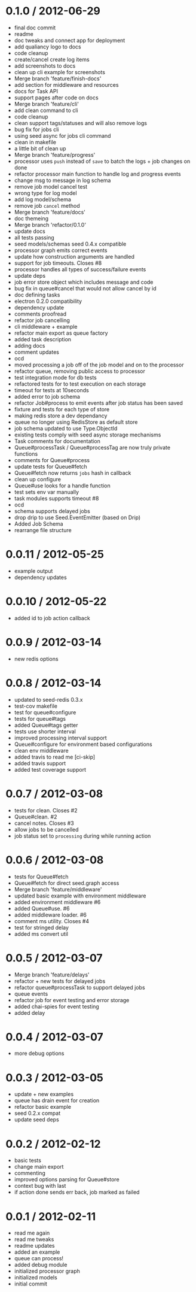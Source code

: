 
0.1.0 / 2012-06-29 
==================

  * final doc commit
  * readme
  * doc tweaks and connect app for deployment
  * add qualiancy logo to docs
  * code cleanup
  * create/cancel create log items
  * add screenshots to docs
  * clean up cli example for screenshots
  * Merge branch 'feature/finish-docs'
  * add section for middleware and resources
  * docs for Task API
  * support pages after code on docs
  * Merge branch 'feature/cli'
  * add clean command to cli
  * code cleanup
  * clean support tags/statuses and will also remove logs
  * bug fix for jobs cli
  * using seed async for jobs cli command
  * clean in makefile
  * a little bit of clean up
  * Merge branch 'feature/progress'
  * processor uses `push` instead of `save` to batch the logs + job changes on done
  * refactor processor main function to handle log and progress events
  * change msg to message in log schema
  * remove job model cancel test
  * wrong type for log model
  * add log model/schema
  * remove job `cancel` method
  * Merge branch 'feature/docs'
  * doc themeing
  * Merge branch 'refactor/0.1.0'
  * update docs
  * all tests passing
  * seed models/schemas seed 0.4.x compatible
  * processor graph emits correct events
  * update how construction arguments are handled
  * support for job timeouts. Closes #8
  * processor handles all types of success/failure events
  * update deps
  * job error store object which includes message and code
  * bug fix in queue#cancel that would not allow cancel by id
  * doc defining tasks
  * electron 0.2.0 compatibility
  * dependency update
  * comments proofread
  * refactor job cancelling
  * cli middleware + example
  * refactor main export as queue factory
  * added task description
  * adding docs
  * comment updates
  * ocd
  * moved processing a job off of the job model and on to the processor
  * refactor queue, removing public access to processor
  * test integration mode for db tests
  * refactored tests for to test execution on each storage
  * timeout for tests at 10seconds
  * added error to job schema
  * refactor Job#process to emit events after job status has been saved
  * fixture and tests for each type of store
  * making redis store a dev dependancy
  * queue no longer using RedisStore as default store
  * job schema updated to use Type.ObjectId
  * existing tests comply with seed async storage mechanisms
  * Task comments for documentation
  * Queue#processTask / Queue#processTag are now truly private functions
  * comments for Queue#process
  * update tests for Queue#fetch
  * Queue#fetch now returns `jobs` hash in callback
  * clean up configure
  * Queue#use looks for a handle function
  * test sets env var manually
  * task modules supports timeout #8
  * ocd
  * schema supports delayed jobs
  * drop drip to use Seed.EventEmitter (based on Drip)
  * Added Job Schema
  * rearrange file structure

0.0.11 / 2012-05-25 
==================

  * example output
  * dependency updates

0.0.10 / 2012-05-22 
==================

  * added id to job action callback

0.0.9 / 2012-03-14 
==================

  * new redis options

0.0.8 / 2012-03-14 
==================

  * updated to seed-redis 0.3.x
  * test-cov makefile
  * test for queue#configure
  * tests for queue#tags
  * added Queue#tags getter
  * tests use shorter interval
  * improved processing interval support
  * Queue#configure for environment based configurations
  * clean env middleware
  * added travis to read me [ci-skip]
  * added travis support
  * added test coverage support

0.0.7 / 2012-03-08 
==================

  * tests for clean. Closes #2
  * Queue#clean. #2
  * cancel notes. Closes #3
  * allow jobs to be cancelled
  * job status set to `processing` during while running action

0.0.6 / 2012-03-08 
==================

  * tests for Queue#fetch
  * Queue#fetch for direct seed.graph access
  * Merge branch 'feature/middleware'
  * updated basic example with environment middleware
  * added environment middleware #6
  * added Queue#use. #6
  * added middleware loader. #6
  * comment ms utility. Closes #4
  * test for stringed delay
  * added ms convert util

0.0.5 / 2012-03-07 
==================

  * Merge branch 'feature/delays'
  * refactor + new tests for delayed jobs
  * refactor queue#processTask to support delayed jobs
  * queue events
  * refactor job for event testing and error storage
  * added chai-spies for event testing
  * added delay

0.0.4 / 2012-03-07 
==================

  * more debug options

0.0.3 / 2012-03-05 
==================

  * update + new examples
  * queue has drain event for creation
  * refactor basic example
  * seed 0.2.x compat
  * update seed deps

0.0.2 / 2012-02-12 
==================

  * basic tests
  * change main export
  * commenting
  * improved options parsing for Queue#store
  * context bug with last
  * if action done sends err back, job marked as failed

0.0.1 / 2012-02-11 
==================

  * read me again
  * read me tweaks
  * readme updates
  * added an example
  * queue can process!
  * added debug module
  * initialized processor graph
  * initialized models
  * initial commit
